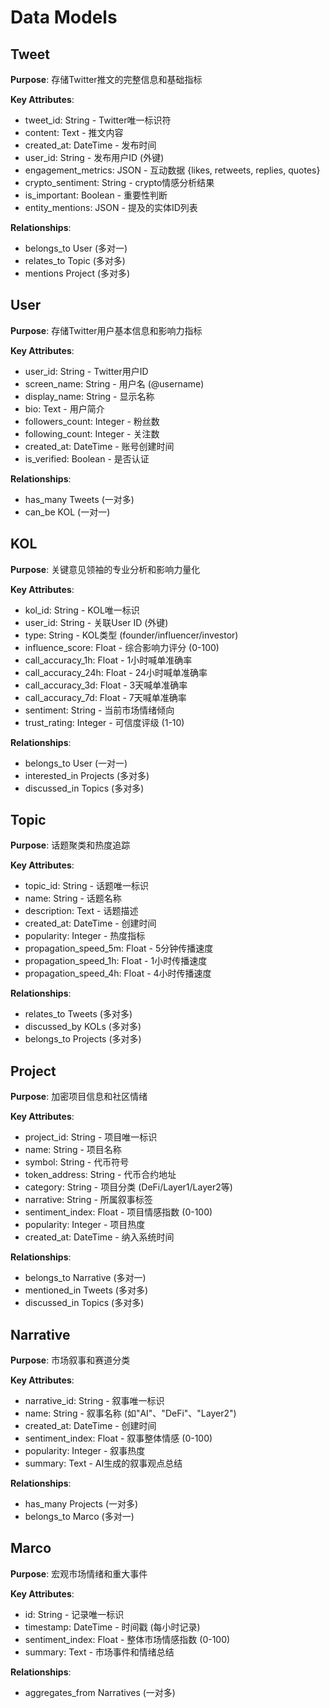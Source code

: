 # Data Models

## Tweet
**Purpose**: 存储Twitter推文的完整信息和基础指标

**Key Attributes**:
- tweet_id: String - Twitter唯一标识符
- content: Text - 推文内容
- created_at: DateTime - 发布时间
- user_id: String - 发布用户ID (外键)
- engagement_metrics: JSON - 互动数据 {likes, retweets, replies, quotes}
- crypto_sentiment: String - crypto情感分析结果
- is_important: Boolean - 重要性判断
- entity_mentions: JSON - 提及的实体ID列表

**Relationships**:
- belongs_to User (多对一)
- relates_to Topic (多对多)
- mentions Project (多对多)

## User  
**Purpose**: 存储Twitter用户基本信息和影响力指标

**Key Attributes**:
- user_id: String - Twitter用户ID
- screen_name: String - 用户名 (@username)
- display_name: String - 显示名称
- bio: Text - 用户简介
- followers_count: Integer - 粉丝数
- following_count: Integer - 关注数
- created_at: DateTime - 账号创建时间
- is_verified: Boolean - 是否认证

**Relationships**:
- has_many Tweets (一对多)
- can_be KOL (一对一)

## KOL
**Purpose**: 关键意见领袖的专业分析和影响力量化

**Key Attributes**:
- kol_id: String - KOL唯一标识
- user_id: String - 关联User ID (外键)
- type: String - KOL类型 (founder/influencer/investor)
- influence_score: Float - 综合影响力评分 (0-100)
- call_accuracy_1h: Float - 1小时喊单准确率
- call_accuracy_24h: Float - 24小时喊单准确率  
- call_accuracy_3d: Float - 3天喊单准确率
- call_accuracy_7d: Float - 7天喊单准确率
- sentiment: String - 当前市场情绪倾向
- trust_rating: Integer - 可信度评级 (1-10)

**Relationships**:
- belongs_to User (一对一)
- interested_in Projects (多对多)
- discussed_in Topics (多对多)

## Topic
**Purpose**: 话题聚类和热度追踪

**Key Attributes**:
- topic_id: String - 话题唯一标识
- name: String - 话题名称
- description: Text - 话题描述
- created_at: DateTime - 创建时间
- popularity: Integer - 热度指标
- propagation_speed_5m: Float - 5分钟传播速度
- propagation_speed_1h: Float - 1小时传播速度
- propagation_speed_4h: Float - 4小时传播速度

**Relationships**:  
- relates_to Tweets (多对多)
- discussed_by KOLs (多对多)
- belongs_to Projects (多对多)

## Project
**Purpose**: 加密项目信息和社区情绪

**Key Attributes**:
- project_id: String - 项目唯一标识
- name: String - 项目名称
- symbol: String - 代币符号
- token_address: String - 代币合约地址
- category: String - 项目分类 (DeFi/Layer1/Layer2等)
- narrative: String - 所属叙事标签
- sentiment_index: Float - 项目情感指数 (0-100)
- popularity: Integer - 项目热度
- created_at: DateTime - 纳入系统时间

**Relationships**:
- belongs_to Narrative (多对一)
- mentioned_in Tweets (多对多)
- discussed_in Topics (多对多)

## Narrative
**Purpose**: 市场叙事和赛道分类

**Key Attributes**:
- narrative_id: String - 叙事唯一标识
- name: String - 叙事名称 (如"AI"、"DeFi"、"Layer2")
- created_at: DateTime - 创建时间
- sentiment_index: Float - 叙事整体情感 (0-100)
- popularity: Integer - 叙事热度
- summary: Text - AI生成的叙事观点总结

**Relationships**:
- has_many Projects (一对多)
- belongs_to Marco (多对一)

## Marco
**Purpose**: 宏观市场情绪和重大事件

**Key Attributes**:
- id: String - 记录唯一标识
- timestamp: DateTime - 时间戳 (每小时记录)
- sentiment_index: Float - 整体市场情感指数 (0-100)
- summary: Text - 市场事件和情绪总结

**Relationships**:
- aggregates_from Narratives (一对多)
